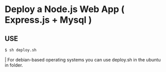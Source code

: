 # Deploy a Node.js Web App ( Express.js + Mysql )


## USE
```sh
$ sh deploy.sh
```

| For debian-based operating systems you can use deploy.sh in the ubuntu in folder.

